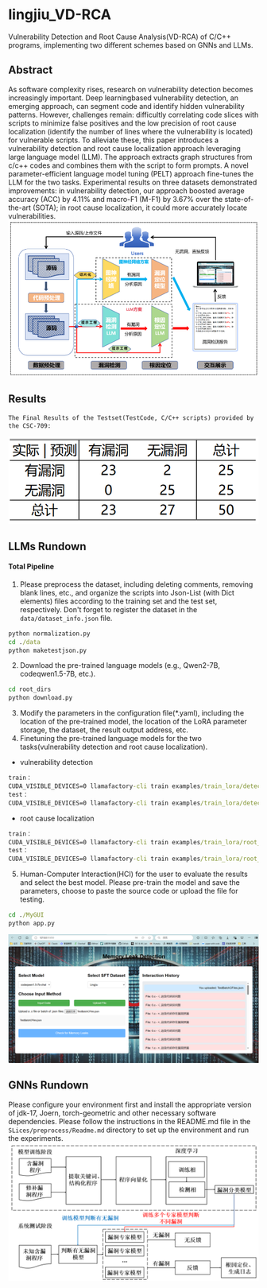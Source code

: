# lingjiu_VD-RCA
Vulnerability Detection and Root Cause Analysis(VD-RCA) of C/C++ programs, implementing two different schemes based on GNNs and LLMs.

## Abstract
 As software complexity rises, research on vulnerability detection becomes increasingly important. Deep learningbased vulnerability detection, an emerging approach, can segment code and identify hidden vulnerability patterns. However, challenges remain: difficultly correlating code slices with scripts to minimize false positives and the low precision of root cause localization (identify the number of lines where the vulnerability is located) for vulnerable scripts. To alleviate these, this paper introduces a vulnerability detection and root cause localization approach leveraging large language model (LLM). The approach extracts graph structures from c/c++ codes and combines them with the script to form prompts. A novel parameter-efficient language model tuning (PELT) approach fine-tunes the LLM for the two tasks. Experimental results on three datasets demonstrated improvements: in vulnerability detection, our approach boosted average accuracy (ACC) by 4.11% and macro-F1 (M-F1) by 3.67% over the state-of-the-art (SOTA); in root cause localization, it could more accurately locate vulnerabilities. 
 ![系统框架图](./imgs/Overview.png)

## Results
    The Final Results of the Testset(TestCode, C/C++ scripts) provided by the CSC-709:
![Test Results](./imgs/result.png)

## LLMs Rundown
#### Total Pipeline
1. Please preprocess the dataset, including deleting comments, removing blank lines, etc., and organize the scripts into Json-List (with Dict elements) files according to the training set and the test set, respectively. Don't forget to register the dataset in the `data/dataset_info.json` file.
``` cmd
python normalization.py 
cd ./data
python maketestjson.py
```
2. Download the pre-trained language models (e.g., Qwen2-7B, codeqwen1.5-7B, etc.).
``` cmd
cd root_dirs
python download.py
```
3. Modify the parameters in the configuration file(*.yaml), including the location of the pre-trained model, the location of the LoRA parameter storage, the dataset, the result output address, etc.
4. Finetuning the pre-trained language models for the two tasks(vulnerability detection and root cause localization).
- vulnerability detection
``` cmd
train：
CUDA_VISIBLE_DEVICES=0 llamafactory-cli train examples/train_lora/detect_lora_sft.yaml
test：
CUDA_VISIBLE_DEVICES=0 llamafactory-cli train examples/train_lora/detect_lora_predict.yaml
``` 
- root cause localization
``` cmd
train：
CUDA_VISIBLE_DEVICES=0 llamafactory-cli train examples/train_lora/root_lora_sft.yaml
test：
CUDA_VISIBLE_DEVICES=0 llamafactory-cli train examples/train_lora/root_lora_predict.yaml
``` 
5. Human-Computer Interaction(HCI) for the user to evaluate the results and select the best model.
    Please pre-train the model and save the parameters, choose to paste the source code or upload the file for testing.
``` cmd
cd ./MyGUI
python app.py
``` 
![HCI](./imgs/HCI.png)
## GNNs Rundown
Please configure your environment first and install the appropriate version of jdk-17, Joern, torch-geometric and other necessary software dependencies. Please follow
the instructions in the README.md file in the `SLices/preprocess/Readme.md` directory to set up the environment and run the experiments.
![GNNs Pipeline](./imgs/GNN.png)